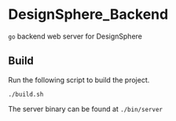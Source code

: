 # DesignSphere_Backend
`go` backend web server for DesignSphere

## Build

Run the following script to build the project.

```
./build.sh
```

The server binary can be found at ``./bin/server``
